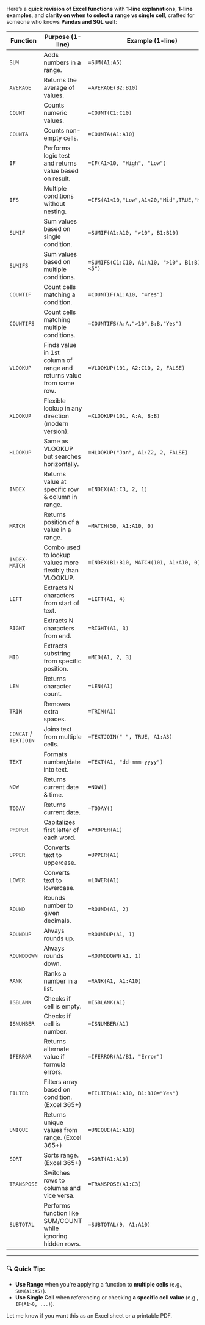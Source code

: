 Here’s a **quick revision of Excel functions** with **1-line explanations**, **1-line examples**, and **clarity on when to select a range vs single cell**, crafted for someone who knows **Pandas and SQL well**:

| **Function**          | **Purpose (1-line)**                                                | **Example (1-line)**                           | **Range or Single?**                      |
| --------------------- | ------------------------------------------------------------------- | ---------------------------------------------- | ----------------------------------------- |
| `SUM`                 | Adds numbers in a range.                                            | `=SUM(A1:A5)`                                  | Range                                     |
| `AVERAGE`             | Returns the average of values.                                      | `=AVERAGE(B2:B10)`                             | Range                                     |
| `COUNT`               | Counts numeric values.                                              | `=COUNT(C1:C10)`                               | Range                                     |
| `COUNTA`              | Counts non-empty cells.                                             | `=COUNTA(A1:A10)`                              | Range                                     |
| `IF`                  | Performs logic test and returns value based on result.              | `=IF(A1>10, "High", "Low")`                    | Single value (condition), others optional |
| `IFS`                 | Multiple conditions without nesting.                                | `=IFS(A1<10,"Low",A1<20,"Mid",TRUE,"High")`    | Single value per condition                |
| `SUMIF`               | Sum values based on single condition.                               | `=SUMIF(A1:A10, ">10", B1:B10)`                | Range                                     |
| `SUMIFS`              | Sum values based on multiple conditions.                            | `=SUMIFS(C1:C10, A1:A10, ">10", B1:B10, "<5")` | Range                                     |
| `COUNTIF`             | Count cells matching a condition.                                   | `=COUNTIF(A1:A10, "=Yes")`                     | Range                                     |
| `COUNTIFS`            | Count cells matching multiple conditions.                           | `=COUNTIFS(A:A,">10",B:B,"Yes")`               | Range                                     |
| `VLOOKUP`             | Finds value in 1st column of range and returns value from same row. | `=VLOOKUP(101, A2:C10, 2, FALSE)`              | Range table + single lookup value         |
| `XLOOKUP`             | Flexible lookup in any direction (modern version).                  | `=XLOOKUP(101, A:A, B:B)`                      | Range                                     |
| `HLOOKUP`             | Same as VLOOKUP but searches horizontally.                          | `=HLOOKUP("Jan", A1:Z2, 2, FALSE)`             | Range                                     |
| `INDEX`               | Returns value at specific row & column in range.                    | `=INDEX(A1:C3, 2, 1)`                          | Range                                     |
| `MATCH`               | Returns position of a value in a range.                             | `=MATCH(50, A1:A10, 0)`                        | Range                                     |
| `INDEX-MATCH`         | Combo used to lookup values more flexibly than VLOOKUP.             | `=INDEX(B1:B10, MATCH(101, A1:A10, 0))`        | Range                                     |
| `LEFT`                | Extracts N characters from start of text.                           | `=LEFT(A1, 4)`                                 | Single value (cell)                       |
| `RIGHT`               | Extracts N characters from end.                                     | `=RIGHT(A1, 3)`                                | Single value (cell)                       |
| `MID`                 | Extracts substring from specific position.                          | `=MID(A1, 2, 3)`                               | Single value (cell)                       |
| `LEN`                 | Returns character count.                                            | `=LEN(A1)`                                     | Single value (cell)                       |
| `TRIM`                | Removes extra spaces.                                               | `=TRIM(A1)`                                    | Single value (cell)                       |
| `CONCAT` / `TEXTJOIN` | Joins text from multiple cells.                                     | `=TEXTJOIN(" ", TRUE, A1:A3)`                  | Range or list                             |
| `TEXT`                | Formats number/date into text.                                      | `=TEXT(A1, "dd-mmm-yyyy")`                     | Single value                              |
| `NOW`                 | Returns current date & time.                                        | `=NOW()`                                       | No range                                  |
| `TODAY`               | Returns current date.                                               | `=TODAY()`                                     | No range                                  |
| `PROPER`              | Capitalizes first letter of each word.                              | `=PROPER(A1)`                                  | Single value                              |
| `UPPER`               | Converts text to uppercase.                                         | `=UPPER(A1)`                                   | Single value                              |
| `LOWER`               | Converts text to lowercase.                                         | `=LOWER(A1)`                                   | Single value                              |
| `ROUND`               | Rounds number to given decimals.                                    | `=ROUND(A1, 2)`                                | Single value                              |
| `ROUNDUP`             | Always rounds up.                                                   | `=ROUNDUP(A1, 1)`                              | Single value                              |
| `ROUNDDOWN`           | Always rounds down.                                                 | `=ROUNDDOWN(A1, 1)`                            | Single value                              |
| `RANK`                | Ranks a number in a list.                                           | `=RANK(A1, A1:A10)`                            | Single + Range                            |
| `ISBLANK`             | Checks if cell is empty.                                            | `=ISBLANK(A1)`                                 | Single value                              |
| `ISNUMBER`            | Checks if cell is number.                                           | `=ISNUMBER(A1)`                                | Single value                              |
| `IFERROR`             | Returns alternate value if formula errors.                          | `=IFERROR(A1/B1, "Error")`                     | Single value                              |
| `FILTER`              | Filters array based on condition. (Excel 365+)                      | `=FILTER(A1:A10, B1:B10="Yes")`                | Range                                     |
| `UNIQUE`              | Returns unique values from range. (Excel 365+)                      | `=UNIQUE(A1:A10)`                              | Range                                     |
| `SORT`                | Sorts range. (Excel 365+)                                           | `=SORT(A1:A10)`                                | Range                                     |
| `TRANSPOSE`           | Switches rows to columns and vice versa.                            | `=TRANSPOSE(A1:C3)`                            | Range                                     |
| `SUBTOTAL`            | Performs function like SUM/COUNT while ignoring hidden rows.        | `=SUBTOTAL(9, A1:A10)`                         | Range                                     |

---

### 🔍 Quick Tip:

* **Use Range** when you're applying a function to **multiple cells** (e.g., `SUM(A1:A5)`).
* **Use Single Cell** when referencing or checking **a specific cell value** (e.g., `IF(A1>0, ...)`).

Let me know if you want this as an Excel sheet or a printable PDF.
